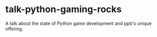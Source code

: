 # talk-python-gaming-rocks
A talk about the state of Python game development and ppb's unique offering.
